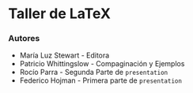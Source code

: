 # Taller de LaTeX


### Autores
- María Luz Stewart - Editora
- Patricio Whittingslow - Compaginación y Ejemplos
- Rocío Parra - Segunda Parte de `presentation`
- Federico Hojman - Primera parte de `presentation`
